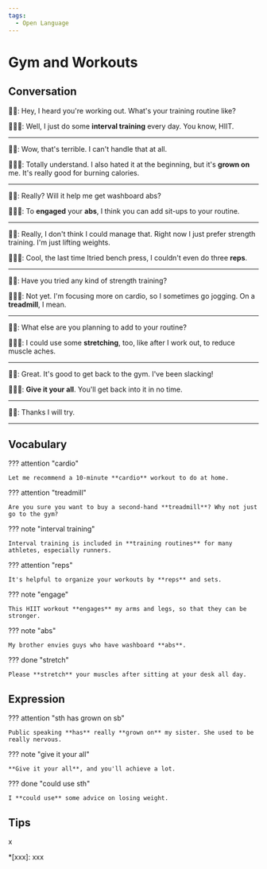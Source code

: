 ```yaml
---
tags:
  - Open Language
---
```

# Gym and Workouts

## Conversation

🧑🏻: Hey, I heard you're working out. What's your training routine like?

👨🏻‍💼: Well, I just do some **interval training** every day. You know, HIIT.

---

🧑🏻: Wow, that's terrible. I can't handle that at all.

👨🏻‍💼: Totally understand. I also hated it at the beginning, but it's **grown on** me. It's really good for burning calories.

---

🧑🏻: Really? Will it help me get washboard abs?

👨🏻‍💼: To **engaged** your **abs**, I think you can add sit-ups to your routine.

---

🧑🏻: Really, I don't think I could manage that. Right now I just prefer strength training. I'm just lifting weights.

👨🏻‍💼: Cool, the last time Itried bench press, I couldn't even do three **reps**.

---

🧑🏻: Have you tried any kind of strength training?

👨🏻‍💼: Not yet. I'm focusing more on cardio, so I sometimes go jogging. On a **treadmill**, I mean.

---

🧑🏻: What else are you planning to add to your routine?

👨🏻‍💼: I could use some **stretching**, too, like after I work out, to reduce muscle aches.

---

🧑🏻: Great. It's good to get back to the gym. I've been slacking!

👨🏻‍💼: **Give it your all**. You'll get back into it in no time.

---

🧑🏻: Thanks I will try.

---

## Vocabulary

??? attention "cardio"

    Let me recommend a 10-minute **cardio** workout to do at home.

??? attention "treadmill"

    Are you sure you want to buy a second-hand **treadmill**? Why not just go to the gym?

??? note "interval training"

    Interval training is included in **training routines** for many athletes, especially runners.

??? attention "reps"

    It's helpful to organize your workouts by **reps** and sets.

??? note "engage"

    This HIIT workout **engages** my arms and legs, so that they can be stronger.

??? note "abs"

    My brother envies guys who have washboard **abs**.

??? done "stretch"

    Please **stretch** your muscles after sitting at your desk all day.

## Expression

??? attention "sth has grown on sb"

    Public speaking **has** really **grown on** my sister. She used to be really nervous.

??? note "give it your all"

    **Give it your all**, and you'll achieve a lot.

??? done "could use sth"

    I **could use** some advice on losing weight.

## Tips

x

*[xxx]: xxx
